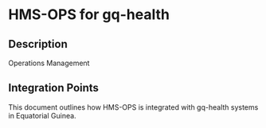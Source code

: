 # HMS-OPS for gq-health

## Description

Operations Management

## Integration Points

This document outlines how HMS-OPS is integrated with gq-health systems in Equatorial Guinea.
